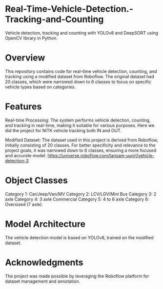 # Real-Time-Vehicle-Detection.-Tracking-and-Counting
Vehicle detection, tracking and counting with YOLOv8 and DeepSORT using OpenCV library in Python.

# Overview
This repository contains code for real-time vehicle detection, counting, and tracking using a modified dataset from Roboflow. The original dataset had 20 classes, which were narrowed down to 6 classes to focus on specific vehicle types based on categories.

# Features
Real-time Processing: The system performs vehicle detection, counting, and tracking in real-time, making it suitable for various purposes. Here we did the project for NITK vehicle tracking both IN and OUT.

Modified Dataset: The dataset used in this project is derived from Roboflow, initially consisting of 20 classes. For better specificity and relevance to the project goals, it was narrowed down to 6 classes, ensuring a more focused and accurate model.
https://universe.roboflow.com/tansam-uunrl/vehicle-detection-3

# Object Classes
Category 1: Car/Jeep/Van/MV
Category 2: LCV/LGV/Mini Bus
Category 3: 2 axle
Category 4: 3 axle Commercial
Category 5: 4 to 6 axle
Category 6: Oversized (7 axle).

# Model Architecture
The vehicle detection model is based on YOLOv8, trained on the modified dataset.

# Acknowledgments
The project was made possible by leveraging the Roboflow platform for dataset management and annotation.



